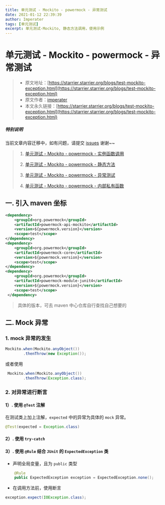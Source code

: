 ```yaml
---
title: 单元测试 - Mockito - powermock - 异常测试
date: 2021-01-12 22:39:39
author: Imperater
tags: [单元测试]
excerpt: 单元测试-Mockito, 静态方法调用，使用示例
---
```


# 单元测试 - Mockito - powermock - 异常测试

> * 原文地址：[https://starrier.starrier.org/blogs/test-mockito-exception.html](https://starrier.starrier.org/blogs/test-mockito-exception.html)
> * 原文作者：[imperater](https://github.com/imperater)
> * 本文永久链接：[https://starrier.starrier.org/blogs/test-mockito-exception.html](https://starrier.starrier.org/blogs/test-mockito-exception.html)

##### **特别说明**

当前文章内容迁移中，如有问题，请提交 [issues](https://github.com/Starrier/starrier.github.io/issues) 谢谢~~

> 1. [单元测试 - Mockito - powermock - 实例函数调用](https://starrier.starrier.org/blogs/test-mockito-method.html)
>
> 2. [单元测试 - Mockito - powermock - 静态方法](https://starrier.starrier.org/blogs/test-mockito-static.html)
>
> 3. [单元测试 - Mockito - powermock - 异常测试](https://starrier.starrier.org/blogs/test-mockito-exception.html)
>
> 4. [单元测试 - Mockito - powermock - 内部私有函数](https://starrier.starrier.org/blogs/test-mockito-private.html)

## 一. 引入 maven 坐标
```xml
<dependency>
    <groupId>org.powermock</groupId>
    <artifactId>powermock-api-mockito</artifactId>
    <version>${powermock.version}</version>
    <scope>test</scope>
</dependency>
<dependency>
    <groupId>org.powermock</groupId>
    <artifactId>powermock-core</artifactId>
    <version>${powermock.version}</version>
    <scope>test</scope>
</dependency> 
<dependency>
    <groupId>org.powermock</groupId>
    <artifactId>powermock-module-junit4</artifactId>
    <version>${powermock.version}</version>
    <scope>test</scope>
 </dependency>
```

> 具体的版本，可去 maven 中心仓库自行查找自己想要的

## 二. Mock 异常

### 1. mock 异常的发生

```java
Mockito.when(Mockito.anyObject())
        .thenThrow(new Exception());
```

或者使用

```java
 Mockito.when(Mockito.anyObject())
        .thenThrow(Exception.class);
```

### 2. 对异常进行断言

####  1）. 使用 `@Test` 注解
在测试类上加上注解，`expected` 中的异常为具体的  `mock`  异常。
```java
@Test(expected = Exception.class)
```

####  2）. 使用 `try-catch`

#### 3）.  使用 `@Rule`  结合 `JUnit` 的 `ExpectedException` 类

-  声明全局变量，且为 `public` 类型
```java
    @Rule
    public ExpectedException exception = ExpectedException.none();
```

- 在调用方法前，使用断言

```java
exception.expect(IOException.class);
```
